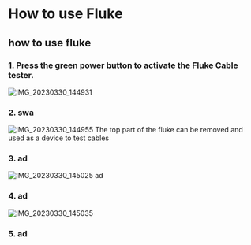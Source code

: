 # How to use Fluke
## how to use fluke
### 1. Press the green power button to activate the Fluke Cable tester.
![IMG_20230330_144931](https://user-images.githubusercontent.com/129166651/228831120-7d8ee5af-5176-41be-a84d-7671153e9f01.jpg)
### 2. swa
![IMG_20230330_144955](https://user-images.githubusercontent.com/129166651/228831646-5dbadc6a-2c50-489d-82fc-75d4bf037c06.jpg)
The top part of the fluke can be removed and used as a device to test cables
### 3. ad
![IMG_20230330_145025](https://user-images.githubusercontent.com/129166651/228833035-f2e2dc72-1b55-4986-a184-778b7ebebc19.jpg)
ad
### 4. ad
![IMG_20230330_145035](https://user-images.githubusercontent.com/129166651/228833136-61436837-c3b0-4d88-a303-fef4bc40830b.jpg)
### 5. ad
